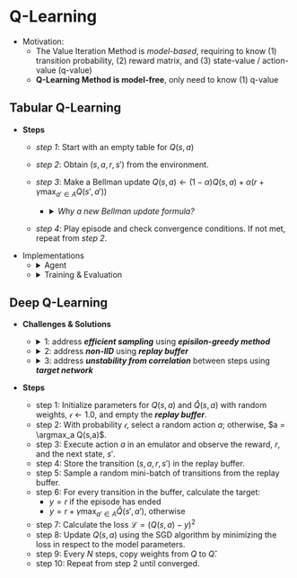 # Q-Learning

- Motivation:
  - The Value Iteration Method is _model-based_, requiring to know (1) transition probability, (2) reward matrix, and (3) state-value / action-value (q-value)
  - **Q-Learning Method is model-free**, only need to know (1) q-value

## Tabular Q-Learning

- **Steps**
  - _step 1_: Start with an empty table for $Q(s,a)$
  - _step 2_: Obtain $(s, a, r, s')$ from the environment.
  - _step 3_: Make a Bellman update $Q(s,a) \leftarrow (1- \alpha)Q(s,a) + \alpha \left(r + \gamma \max_{a' \in A} Q(s',a')\right)$
    - <details><summary><i>Why a new Bellman update formula?</i></summary>

      - _**directly assigning**_ new values to replace existing values would _**make training unstable**_
      - this new update formula approximates $Q(s,a)$ using a “blending” technique, _**allowing**_ values of $Q$ to converge smoothly

    </details>
  - _step 4_: Play episode and check convergence conditions. If not met, repeat from _step 2_.
- Implementations
  - <details><summary>Agent</summary>

    ```python
    class Agent:
    
        def __init__(self, env: gym.Env, gamma: float = 0.9, alpha: float = 0.2):
            self.env = env
            self.q_table = defaultdict(float)
            obs, _ = self.env.reset()
            self.obs = obs
            self.gamma = gamma
            self.alpha = alpha
            
        def sample_env(self):
            old_obs = self.obs
            act = self.env.action_space.sample()
            new_obs, reward, stop, truc, _ = self.env.step(act)
            if stop or truc:
                self.obs, _ = self.env.reset()
            else:
                self.obs = new_obs
            return old_obs, act, new_obs, reward
        
        def _best_value_and_action(self, obs):
            best_value, best_action = 0., None
            for act in range(self.env.action_space.n):
                act_value = self.q_table[(obs, act)]
                if best_action is None or best_value < act_value:
                    best_value = act_value
                    best_action = act        
            return best_value, best_action
        
        def value_update(self, old_obs, act, new_obs, reward):
            new_obs_best_val, _ = self._best_value_and_action(new_obs)
            obs_new_val = reward + self.gamma * new_obs_best_val
            obs_old_val = self.q_table[(old_obs, act)]
            self.q_table[(old_obs, act)] = (1 - self.alpha) * obs_old_val + self.alpha * obs_new_val
        
        def play_episode(self, play_env: gym.Env):
            obs, _ = play_env.reset()
            total_reward = 0.0
            while True:
                best_value, best_action = self._best_value_and_action(obs)
                new_obs, reward, stop, truc, _ = play_env.step(best_action)
                total_reward += reward
                if stop or truc:
                    play_env.reset()
                    break
                
                obs = new_obs
            return total_reward
    ```

    </details>
  - <details><summary>Training & Evaluation</summary>

    ```python
    env = gym.make('FrozenLake-v1')
    play_env = gym.make('FrozenLake-v1')
    
    agent = Agent(env)
    
    best_reward, iter_no = 0., 0
    
    while True:
        iter_no += 1
        
        # print("Iter NO: %d" % (iter_no))
        
        old_obs, act, new_obs, reward = agent.sample_env()
        agent.value_update(old_obs, act, new_obs, reward)
        
        test_reward = 0.
        for _ in range(TEST_EPISODES):
            test_reward += agent.play_episode(play_env)
        test_reward /= TEST_EPISODES
        
        if test_reward > best_reward:
            print("%d: Best test reward updated %.3f -> %.3f" % (iter_no, best_reward, test_reward)) 
            best_reward = test_reward
        if test_reward > 0.80: 
            print("Solved in %d iterations!" % iter_no) 
            break 
    ```

    </details>

## Deep Q-Learning

- **Challenges & Solutions**
  - <details><summary>1: address <i><b>efficient sampling</b></i> using <i><b>episilon-greedy method</b></i></summary>

    - address exploration vs. exploitation dilemma
    - episolon-greedy: starting with $\epsilon = 1.0$ (100% random actions) and slowly decrease it to some small value, such as 5% or 2% random actions

    </details>


  - <details><summary>2: address <i><b>non-IID</b></i> using <i><b>replay buffer</b></i></summary>

    - why non-iid
      - samples won't be independent as they belong to the same episode
      - distribution of training data will be a result of some policy (random, episolon-greedy), but desirably the distribution of training data should fit the optimal policy
    - replay buffer
      - use a large fixed and fresh buffer of our past experience and sample training data from it, allowing training data more-or-less independent
      - _prioritized replay buffer_: more sophisticated sampling approach

  </details>

  - <details><summary>3: address <i><b>unstability from correlation</b></i> between steps using <i><b>target network</b></i></summary>

    - what is the challenge
      - When we perform an update of our NNs’ parameters to make $Q(s,a)$ closer to the desired result, we can indirectly alter the value produced for $Q(s',a')$ and other states nearby, making training very unstable
    - target network
      - keep a copy of our network and use it for the $Q(s',a')$ value in the Bellman equation. This network is synchronized with our main network only periodically

  </details>

- **Steps**
  - step 1: Initialize parameters for $Q(s,a)$ and $\hat{Q}(s,a)$ with random weights, $𝜖 ← 1.0$, and empty the _**replay buffer**_.
  - step 2: With probability $𝜖$, select a random action $a$; otherwise, $a = \argmax_a Q(s,a)$.
  - step 3: Execute action $a$ in an emulator and observe the reward, $r$, and the next state, $s'$.
  - step 4: Store the transition $(s, a, r, s')$ in the replay buffer.
  - step 5: Sample a random mini-batch of transitions from the replay buffer.
  - step 6: For every transition in the buffer, calculate the target:
    - $y = r$ if the episode has ended
    - $y = r + \gamma \max_{a' \in A} \hat{Q}(s', a')$, otherwise
  - step 7: Calculate the loss $\mathscr{L} = (Q(s,a) - y)^2$
  - step 8: Update $Q(s,a)$ using the SGD algorithm by minimizing the loss in respect to the model parameters.
  - step 9: Every $N$ steps, copy weights from $Q$ to $Q̂$.
  - step 10: Repeat from step 2 until converged.